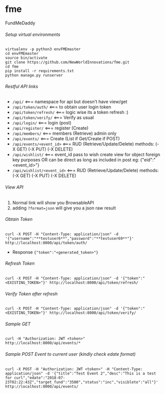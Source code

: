 # fme
FundMeDaddy


###### Setup virtual environments
    virtualenv -p python3 envFMEmaster
    cd envFMEmaster
    source bin/activate
    git clone https://github.com/NewWorldInnovations/fme.git
    cd fme
    pip install -r requirements.txt
    python manage.py runserver
    
###### Restful API links
   * ```/api/```                          <=== namespace for api but doesn't have view/get
   * ```/api/token/auth/```               <=== to obtain user login token
   * ```/api/token/refresh/```            <=== logic wise its a token refresh :)
   * ```/api/token/verify/```             <=== Verify as usual
   * ```/api/login/```                    <=== login (post)
   * ```/api/register/```                 <=== register (Create)
   * ```/api/members/```                  <=== members (Retrieve) admin only
   * ```/api/events/```                   <=== Create (List if Get/Create if POST)
   * ```/api/events/<event_id>```         <=== RUD (Retrieve/Update/Delete) methods: (-X GET) (-X PUT) (-X DELETE)
   * ```/api/wishlist/```                 <=== event_id pass to wish create view for object foreign key purposes OR can be direct as long as included in post eg: {"eid":"<event_id>"}
   * ```/api/wishlist/<event_id>```       <=== RUD (Retrieve/Update/Delete) methods: (-X GET) (-X PUT) (-X DELETE)

###### View API
  1. Normal link will show you BrowsableAPI
  2. adding ```?format=json``` will give you a json raw result
   
###### Obtain Token
    curl -X POST -H "Content-Type: application/json" -d '{"username":"**testuser6**","password":"**testuser69**"}' http://localhost:8000/api/token/auth/ 
    
  * Response
    ```{"token":"<generated_token>"}```
    
###### Refresh Token
    curl -X POST -H "Content-Type: application/json" -d '{"token":"<EXISTING_TOKEN>"}' http://localhost:8000/api/token/refresh/
    
###### Verify Token after refresh
    curl -X POST -H "Content-Type: application/json" -d '{"token":"<EXISTING_TOKEN>"}' http://localhost:8000/api/token/verify/

  
###### Sample GET
    curl -H "Authorization: JWT <token>" http://localhost:8000/api/events/*
        
###### Sample POST Event to current user (kindly check edate format)
    curl -X POST -H "Authorization: JWT <token>" -H "Content-Type: application/json" -d '{"title":"Test Event 2","desc":"This is a test for curl","edate":"2018-07-23T02:22:43Z","target_fund":"3500","status":"inc","visibleto":"all"}'  http://localhost:8000/api/events/
        
        
    
